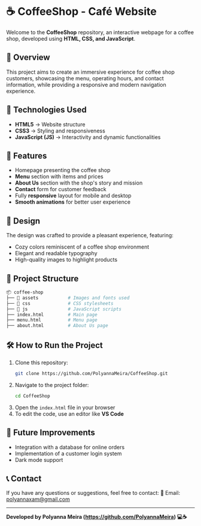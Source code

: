 # ☕ CoffeeShop - Café Website

Welcome to the **CoffeeShop** repository, an interactive webpage for a coffee shop, developed using **HTML, CSS, and JavaScript**.

## 🌟 Overview
This project aims to create an immersive experience for coffee shop customers, showcasing the menu, operating hours, and contact information, while providing a responsive and modern navigation experience.

## 🚀 Technologies Used
- **HTML5** → Website structure
- **CSS3** → Styling and responsiveness
- **JavaScript (JS)** → Interactivity and dynamic functionalities

## 📌 Features
- Homepage presenting the coffee shop
- **Menu** section with items and prices
- **About Us** section with the shop's story and mission
- **Contact** form for customer feedback
- Fully **responsive** layout for mobile and desktop
- **Smooth animations** for better user experience

## 🎨 Design
The design was crafted to provide a pleasant experience, featuring:
- Cozy colors reminiscent of a coffee shop environment
- Elegant and readable typography
- High-quality images to highlight products

## 📂 Project Structure
```bash
📦 coffee-shop
├── 📁 assets           # Images and fonts used
├── 📁 css              # CSS stylesheets
├── 📁 js               # JavaScript scripts
├── index.html         # Main page
├── menu.html          # Menu page
├── about.html         # About Us page

```

## 🛠️ How to Run the Project
1. Clone this repository:
   ```bash
   git clone https://github.com/PolyannaMeira/CoffeeShop.git
   ```
2. Navigate to the project folder:
   ```bash
   cd CoffeeShop
   ```
3. Open the `index.html` file in your browser
4. To edit the code, use an editor like **VS Code**

## 📌 Future Improvements
- Integration with a database for online orders
- Implementation of a customer login system
- Dark mode support

## 📞 Contact
If you have any questions or suggestions, feel free to contact:
📧 Email: polyannaxam@gmail.com

---
**Developed by Polyanna Meira (https://github.com/PolyannaMeira) 💻☕**

